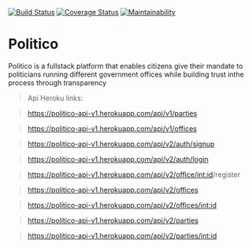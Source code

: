[![Build Status](https://travis-ci.org/carlos-nyaga/Politico.svg?branch=develop)](https://travis-ci.com/carlos-nyaga/Politico) [![Coverage Status](https://coveralls.io/repos/github/carlos-nyaga/Politico/badge.svg?branch=develop)](https://coveralls.io/github/carlos-nyaga/Politico?branch=develop) [![Maintainability](https://api.codeclimate.com/v1/badges/652537d3b0aa9355a4c9/maintainability)](https://codeclimate.com/github/carlos-nyaga/Politico/maintainability)


# Politico
Politico is a fullstack platform that enables citizens give their mandate to politicians running different government offices while building trust inthe process through transparency

> Api Heroku links:

> https://politico-api-v1.herokuapp.com/api/v1/parties

> https://politico-api-v1.herokuapp.com/api/v1/offices

> https://politico-api-v1.herokuapp.com/api/v2/auth/signup

> https://politico-api-v1.herokuapp.com/api/v2/auth/login

> https://politico-api-v1.herokuapp.com/api/v2/office/<int:id>/register

> https://politico-api-v1.herokuapp.com/api/v2/offices

> https://politico-api-v1.herokuapp.com/api/v2/offices/<int:id>

> https://politico-api-v1.herokuapp.com/api/v2/parties

> https://politico-api-v1.herokuapp.com/api/v2/parties/<int:id>
